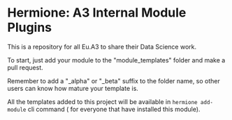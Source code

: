 # Hermione: A3 Internal Module Plugins

This is a repository for all Eu.A3 to share their Data Science work.

To start, just add your module to the "module_templates" folder and make a pull request.

Remember to add a "_alpha" or "_beta" suffix to the folder name, so other users can know how mature your template is.

All the templates added to this project will be available in `hermione add-module` cli command ( for everyone that have installed this module).
